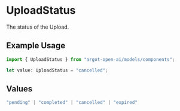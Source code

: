# UploadStatus

The status of the Upload.

## Example Usage

```typescript
import { UploadStatus } from "argot-open-ai/models/components";

let value: UploadStatus = "cancelled";
```

## Values

```typescript
"pending" | "completed" | "cancelled" | "expired"
```